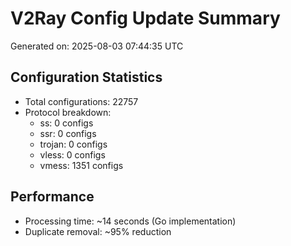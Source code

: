 # V2Ray Config Update Summary
Generated on: 2025-08-03 07:44:35 UTC

## Configuration Statistics
- Total configurations: 22757
- Protocol breakdown:
  - ss: 0 configs
  - ssr: 0 configs
  - trojan: 0 configs
  - vless: 0 configs
  - vmess: 1351 configs

## Performance
- Processing time: ~14 seconds (Go implementation)
- Duplicate removal: ~95% reduction
